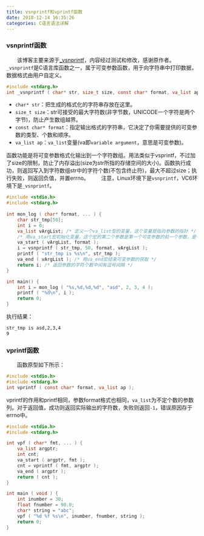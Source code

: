 ```yaml
---
title: vsnprintf和vprintf函数
date: 2018-12-14 16:35:26
categories: C语言语法详解
---
```


### vsnprintf函数

&emsp;&emsp;该博客主要来源于[_vsnprintf](https://baike.baidu.com/item/_vsnprintf)，内容经过测试和修改，感谢原作者。
&emsp;&emsp;`_vsnprintf`是C语言库函数之一，属于可变参数函数，用于向字符串中打印数据，数据格式由用户自定义。

``` c
#include <stdarg.h>
int _vsnprintf ( char* str, size_t size, const char* format, va_list ap );
```

- `char* str`：把生成的格式化的字符串存放在这里。
- `size_t size`：str可接受的最大字符数(非字节数，UNICODE一个字符是两个字节)，防止产生数组越界。
- `const char* format`：指定输出格式的字符串，它决定了你需要提供的可变参数的类型、个数和顺序。
- `va_list ap`：`va_list`变量(va即`variable argument`，意思是可变参数)。

函数功能是将可变参数格式化输出到一个字符数组。用法类似于vsprintf，不过加了size的限制，防止了内存溢出(size为str所指的存储空间的大小)。函数执行成功，则返回写入到字符数组str中的字符个数(不包含终止符)，最大不超过size；执行失败，则返回负值，并置errno。
&emsp;&emsp;注意，Linux环境下是`vsnprintf`，VC6环境下是`_vsnprintf`。

``` c
#include <stdio.h>
#include <stdarg.h>
​
int mon_log ( char* format, ... ) {
    char str_tmp[50];
    int i = 0;
    va_list vArgList; /* 定义一个va_list型的变量，这个变量是指向参数的指针 */
    /* 用va_start宏初始化变量，这个宏的第二个参数是第一个可变参数的前一个参数，是一个固定的参数 */
    va_start ( vArgList, format );
    i = vsnprintf ( str_tmp, 50, format, vArgList );
    printf ( "str_tmp is %s\n", str_tmp );
    va_end ( vArgList ); /* 用va_end宏结束可变参数的获取 */
    return i; /* 返回参数的字符个数中间有逗号间隔 */
}

int main() {
    int i = mon_log ( "%s,%d,%d,%d", "asd", 2, 3, 4 );
    printf ( "%d\n", i );
    return 0;
}
```

执行结果：

``` bash
str_tmp is asd,2,3,4
9
```

### vprintf函数

&emsp;&emsp;函数原型如下所示：

``` c
#include <stdio.h>
#include <stdarg.h>
int vprintf ( const char* format, va_list ap );
```

vprintf的作用和printf相同，参数format格式也相同，`va_list`为不定个数的参数列。对于返回值，成功则返回实际输出的字符数，失败则返回`-1`，错误原因存于errno中。

``` c
#include <stdio.h>
#include <stdarg.h>

int vpf ( char* fmt, ... ) {
    va_list argptr;
    int cnt;
    va_start ( argptr, fmt );
    cnt = vprintf ( fmt, argptr );
    va_end ( argptr );
    return ( cnt );
}

int main ( void ) {
    int inumber = 30;
    float fnumber = 90.0;
    char* string = "abc";
    vpf ( "%d %f %s\n", inumber, fnumber, string );
    return 0;
}
```
